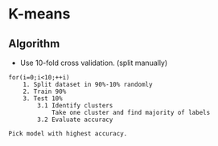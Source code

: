# K-means

## Algorithm

* Use 10-fold cross validation. (split manually)

```
for(i=0;i<10;++i)
    1. Split dataset in 90%-10% randomly
    2. Train 90%
    3. Test 10%
        3.1 Identify clusters
            Take one cluster and find majority of labels
        3.2 Evaluate accuracy
        
Pick model with highest accuracy.
```
